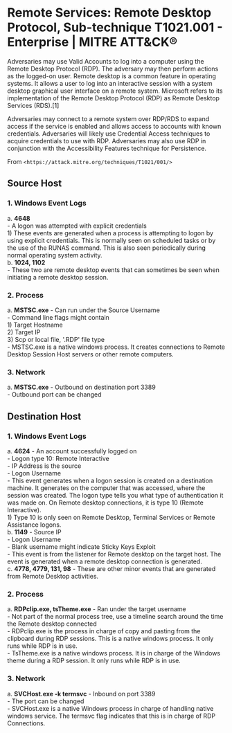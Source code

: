 # Remote Services: Remote Desktop Protocol, Sub-technique T1021.001 - Enterprise | MITRE ATT&CK®

Adversaries may use Valid Accounts to log into a computer using the Remote Desktop Protocol (RDP). The adversary may then perform actions as the logged-on user. Remote desktop is a common feature in operating systems. It allows a user to log into an interactive session with a system desktop graphical user interface on a remote system. Microsoft refers to its implementation of the Remote Desktop Protocol (RDP) as Remote Desktop Services (RDS).[1]  

Adversaries may connect to a remote system over RDP/RDS to expand access if the service is enabled and allows access to accounts with known credentials. Adversaries will likely use Credential Access techniques to acquire credentials to use with RDP. Adversaries may also use RDP in conjunction with the Accessibility Features technique for Persistence.  

From `<https://attack.mitre.org/techniques/T1021/001/>`

## Source Host

### 1. Windows Event Logs
   a. **4648**  
      - A logon was attempted with explicit credentials  
         1) These events are generated when a process is attempting to logon by using explicit credentials. This is normally seen on scheduled tasks or by the use of the RUNAS command. This is also seen periodically during normal operating system activity.  
   b. **1024, 1102**  
      - These two are remote desktop events that can sometimes be seen when initiating a remote desktop session.  

### 2. Process
   a. **MSTSC.exe**
      - Can run under the Source Username  
      - Command line flags might contain  
         1) Target Hostname  
         2) Target IP  
         3) Scp or local file, '.RDP' file type  
      - MSTSC.exe is a native windows process. It creates connections to Remote Desktop Session Host servers or other remote computers.  

### 3. Network
   a. **MSTSC.exe**
      - Outbound on destination port 3389  
      - Outbound port can be changed  

## Destination Host

### 1. Windows Event Logs
   a. **4624**
      - An account successfully logged on  
      - Logon type 10: Remote Interactive  
      - IP Address is the source  
      - Logon Username  
      - This event generates when a logon session is created on a destination machine. It generates on the computer that was accessed, where the session was created. The logon type tells you what type of authentication it was made on. On Remote desktop connections, it is type 10 (Remote Interactive).  
         1) Type 10 is only seen on Remote Desktop, Terminal Services or Remote Assistance logons.  
   b. **1149**
      - Source IP  
      - Logon Username  
      - Blank username might indicate Sticky Keys Exploit  
      - This event is from the listener for Remote desktop on the target host. The event is generated when a remote desktop connection is generated.  
   c. **4778, 4779, 131, 98**
      - These are other minor events that are generated from Remote Desktop activities.  

### 2. Process
   a. **RDPclip.exe, tsTheme.exe**
      - Ran under the target username  
      - Not part of the normal process tree, use a timeline search around the time the Remote desktop connected  
      - RDPclip.exe is the process in charge of copy and pasting from the clipboard during RDP sessions. This is a native windows process. It only runs while RDP is in use.  
      - TsTheme.exe is a native windows process. It is in charge of the Windows theme during a RDP session. It only runs while RDP is in use.  

### 3. Network
   a. **SVCHost.exe -k termsvc**
      - Inbound on port 3389  
      - The port can be changed  
      - SVCHost.exe is a native Windows process in charge of handling native windows service. The termsvc flag indicates that this is in charge of RDP Connections.   
